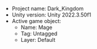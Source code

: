 <!-- UNITY CODE ASSIST INSTRUCTIONS START -->
- Project name: Dark_Kingdom
- Unity version: Unity 2022.3.50f1
- Active game object:
  - Name: Mage
  - Tag: Untagged
  - Layer: Default
<!-- UNITY CODE ASSIST INSTRUCTIONS END -->